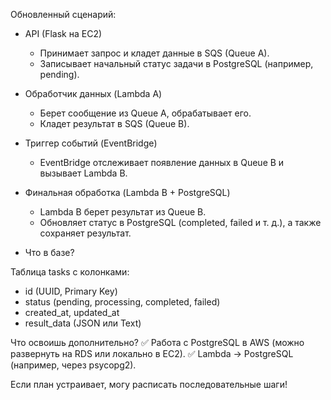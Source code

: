 Обновленный сценарий:
* API (Flask на EC2)
  + Принимает запрос и кладет данные в SQS (Queue A). 
  + Записывает начальный статус задачи в PostgreSQL (например, pending).

* Обработчик данных (Lambda A)
  + Берет сообщение из Queue A, обрабатывает его. 
  + Кладет результат в SQS (Queue B). 

* Триггер событий (EventBridge)
  + EventBridge отслеживает появление данных в Queue B и вызывает Lambda B.

* Финальная обработка (Lambda B + PostgreSQL)
  + Lambda B берет результат из Queue B. 
  + Обновляет статус в PostgreSQL (completed, failed и т. д.), а также сохраняет результат.

* Что в базе?

Таблица tasks с колонками:
* id (UUID, Primary Key)
* status (pending, processing, completed, failed)
* created_at, updated_at 
* result_data (JSON или Text)

Что освоишь дополнительно?
✅ Работа с PostgreSQL в AWS (можно развернуть на RDS или локально в EC2).
✅ Lambda → PostgreSQL (например, через psycopg2).

Если план устраивает, могу расписать последовательные шаги!